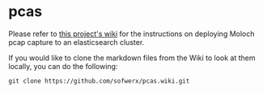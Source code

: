 # pcas

Please refer to [this project's wiki](https://github.com/sofwerx/pcas/wiki) for the instructions on deploying Moloch pcap capture to an elasticsearch cluster.

If you would like to clone the markdown files from the Wiki to look at them locally, you can do the following:

    git clone https://github.com/sofwerx/pcas.wiki.git

